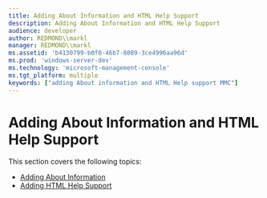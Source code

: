 ```yaml
---
title: Adding About Information and HTML Help Support
description: Adding About Information and HTML Help Support
audience: developer
author: REDMOND\\markl
manager: REDMOND\\markl
ms.assetid: 'b4130799-b0f0-46b7-8089-3ce4996aa96d'
ms.prod: 'windows-server-dev'
ms.technology: 'microsoft-management-console'
ms.tgt_platform: multiple
keywords: ["adding About information and HTML Help support MMC"]
---
```


# Adding About Information and HTML Help Support

This section covers the following topics:

-   [Adding About Information](adding-about-information.md)
-   [Adding HTML Help Support](adding-html-help-support.md)

 

 




